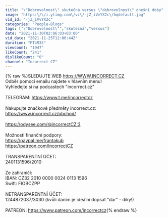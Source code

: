 ```yaml
---
title: "\"Dobrovolnost\" skutečná versus \"dobrovolnost\" dnešní doby"
image: "https:\/\/i.ytimg.com\/vi\/-jZ_iVvYX2c\/hqdefault.jpg"
vid_id: "-jZ_iVvYX2c"
categories: "People-Blogs"
tags: ["\"Dobrovolnost\"","skutečná","versus"]
date: "2021-11-30T02:06:03+03:00"
vid_date: "2021-11-25T12:06:44Z"
duration: "PT4M3S"
viewcount: "1947"
likeCount: "241"
dislikeCount: "0"
channel: "Incorrect CZ"
---
```

{% raw %}SLEDUJTE WEB <a rel="nofollow" target="blank" href="https://WWW.INCORRECT.CZ">https://WWW.INCORRECT.CZ</a><br />Odběr pomocí emailu najdete v hlavním menu!<br />Vyhledejte si na podcastech &quot;incorrect.cz&quot;<br /><br />TELEGRAM: <a rel="nofollow" target="blank" href="https://www.t.me/incorrectcz">https://www.t.me/incorrectcz</a><br /><br />Nakupujte značkové předměty incorrect.cz: <a rel="nofollow" target="blank" href="https://www.incorrect.cz/obchod/">https://www.incorrect.cz/obchod/</a><br /><br /><a rel="nofollow" target="blank" href="https://odysee.com/@incorrectCZ:3">https://odysee.com/@incorrectCZ:3</a><br /><br />Možnosti finanční podpory: <br /><a rel="nofollow" target="blank" href="https://paypal.me/frantakub">https://paypal.me/frantakub</a><br /><a rel="nofollow" target="blank" href="https://patreon.com/incorrectCZ">https://patreon.com/incorrectCZ</a><br /><br />TRANSPARENTNÍ ÚČET:<br />2401131596/2010<br /><br />Ze zahraničí:<br />IBAN: CZ32 2010 0000 0024 0113 1596<br />Swift: FIOBCZPP<br /><br />NETRANSPARENTNÍ ÚČET:<br />1244872037/3030 (kvůli daním je ideální dopsat &quot;dar&quot; - díky!) <br /><br />PATREON: <a rel="nofollow" target="blank" href="https://www.patreon.com/incorrectcz">https://www.patreon.com/incorrectcz</a>{% endraw %}

